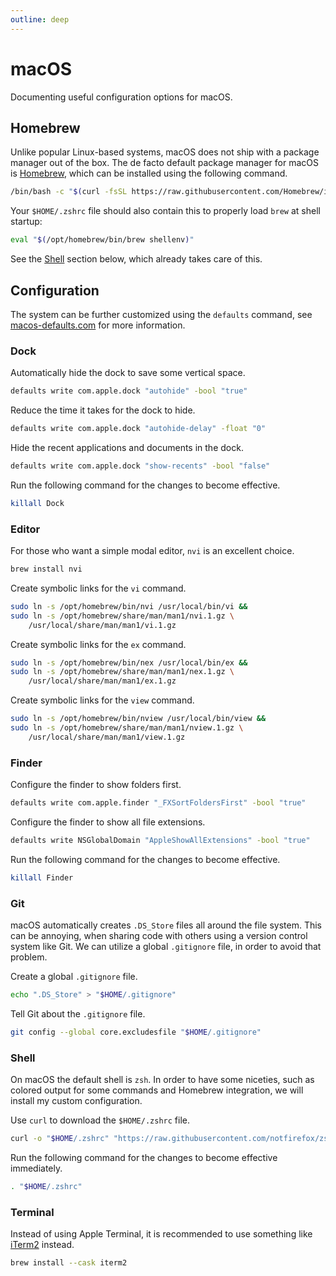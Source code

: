 ```yaml
---
outline: deep
---
```


# macOS

Documenting useful configuration options for macOS.

## Homebrew

Unlike popular Linux-based systems, macOS does not ship with a package
manager out of the box. The de facto default package manager for macOS is 
[Homebrew](https://brew.sh/), which can be installed using the following 
command.

```sh
/bin/bash -c "$(curl -fsSL https://raw.githubusercontent.com/Homebrew/install/HEAD/install.sh)"
```

Your `$HOME/.zshrc` file should also contain this to properly 
load `brew` at shell startup:

```sh
eval "$(/opt/homebrew/bin/brew shellenv)"
```

See the [Shell](./darwin.md#shell) section below, which already takes care of this.

## Configuration

The system can be further customized using the `defaults` command, see 
[macos-defaults.com](https://macos-defaults.com/) for more information.

### Dock

Automatically hide the dock to save some vertical space.

```sh
defaults write com.apple.dock "autohide" -bool "true"
```

Reduce the time it takes for the dock to hide.

```sh
defaults write com.apple.dock "autohide-delay" -float "0"
```

Hide the recent applications and documents in the dock.

```sh
defaults write com.apple.dock "show-recents" -bool "false"
```

Run the following command for the changes to become effective.

```sh
killall Dock
```

### Editor

For those who want a simple modal editor, `nvi` is an excellent choice.

```sh
brew install nvi
```

Create symbolic links for the `vi` command.

```sh
sudo ln -s /opt/homebrew/bin/nvi /usr/local/bin/vi &&
sudo ln -s /opt/homebrew/share/man/man1/nvi.1.gz \
    /usr/local/share/man/man1/vi.1.gz
```

Create symbolic links for the `ex` command.

```sh
sudo ln -s /opt/homebrew/bin/nex /usr/local/bin/ex &&
sudo ln -s /opt/homebrew/share/man/man1/nex.1.gz \
    /usr/local/share/man/man1/ex.1.gz
```

Create symbolic links for the `view` command.

```sh
sudo ln -s /opt/homebrew/bin/nview /usr/local/bin/view &&
sudo ln -s /opt/homebrew/share/man/man1/nview.1.gz \
    /usr/local/share/man/man1/view.1.gz
```

### Finder

Configure the finder to show folders first.

```sh
defaults write com.apple.finder "_FXSortFoldersFirst" -bool "true"
```

Configure the finder to show all file extensions.

```sh
defaults write NSGlobalDomain "AppleShowAllExtensions" -bool "true"
```

Run the following command for the changes to become effective.

```sh
killall Finder
```

### Git

macOS automatically creates `.DS_Store` files all around the file system.
This can be annoying, when sharing code with others using a version 
control system like Git. We can utilize a global `.gitignore` file, 
in order to avoid that problem.

Create a global `.gitignore` file.

```sh
echo ".DS_Store" > "$HOME/.gitignore"
```

Tell Git about the `.gitignore` file.

```sh
git config --global core.excludesfile "$HOME/.gitignore"
```

### Shell

On macOS the default shell is `zsh`. In order to have some niceties, such
as colored output for some commands and Homebrew integration, we will 
install my custom configuration.

Use `curl` to download the `$HOME/.zshrc` file.

```sh
curl -o "$HOME/.zshrc" "https://raw.githubusercontent.com/notfirefox/zsh-config/main/.zshrc"
```

Run the following command for the changes to become effective immediately.
```sh
. "$HOME/.zshrc"
```

### Terminal

Instead of using Apple Terminal, it is recommended to use something like
[iTerm2](https://iterm2.com/) instead.

```sh
brew install --cask iterm2
```
